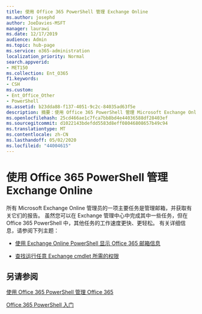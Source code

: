 ```yaml
---
title: 使用 Office 365 PowerShell 管理 Exchange Online
ms.author: josephd
author: JoeDavies-MSFT
manager: laurawi
ms.date: 12/17/2019
audience: Admin
ms.topic: hub-page
ms.service: o365-administration
localization_priority: Normal
search.appverid:
- MET150
ms.collection: Ent_O365
f1.keywords:
- CSH
ms.custom:
- Ent_Office_Other
- PowerShell
ms.assetid: b23dda88-f137-4051-9c2c-84035ad63f5e
description: 摘要：使用 Office 365 PowerShell 管理 Microsoft Exchange Online，包括显示邮箱配置和显示高级报告。
ms.openlocfilehash: 25cd466ae1c7fca7bb8bd4e44036588df28403ef
ms.sourcegitcommit: d1022143bdefdd5583d8eff08046808657b49c94
ms.translationtype: MT
ms.contentlocale: zh-CN
ms.lasthandoff: 05/02/2020
ms.locfileid: "44004615"
---
```

# <a name="manage-exchange-online-with-office-365-powershell"></a>使用 Office 365 PowerShell 管理 Exchange Online

所有 Microsoft Exchange Online 管理员的一项主要任务是管理邮箱，并获取有关它们的报告。 虽然您可以在 Exchange 管理中心中完成其中一些任务，但在 Office 365 PowerShell 中，其他任务的工作速度更快、更轻松。 有关详细信息，请参阅下列主题：
  
- [使用 Exchange Online PowerShell 显示 Office 365 邮箱信息](https://docs.microsoft.com/exchange/recipients-in-exchange-online/manage-user-mailboxes/use-powershell-to-display-mailbox-information)
    
- [查找运行任意 Exchange cmdlet 所需的权限](https://docs.microsoft.com/powershell/exchange/exchange-server/find-exchange-cmdlet-permissions)
    
## <a name="see-also"></a>另请参阅

[使用 Office 365 PowerShell 管理 Office 365](manage-office-365-with-office-365-powershell.md)
  
[Office 365 PowerShell 入门](getting-started-with-office-365-powershell.md)

